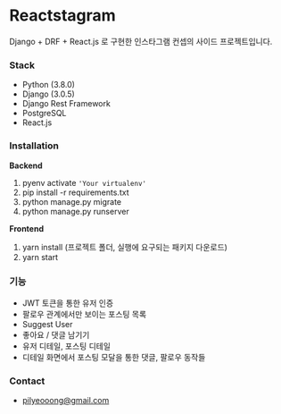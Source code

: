 # **Reactstagram**

Django + DRF + React.js 로 구현한 인스타그램 컨셉의 사이드 프로젝트입니다.

### **Stack**
- Python (3.8.0)
- Django (3.0.5)
- Django Rest Framework
- PostgreSQL
- React.js

### **Installation**
**Backend**
  1. pyenv activate `'Your virtualenv'`
  2. pip install -r requirements.txt
  3. python manage.py migrate
  3. python manage.py runserver 

**Frontend**
1. yarn install (프로젝트 폴더, 실행에 요구되는 패키지 다운로드)
2. yarn start


### **기능**
- JWT 토큰을 통한 유저 인증
- 팔로우 관계에서만 보이는 포스팅 목록
- Suggest User
- 좋아요 / 댓글 남기기
- 유저 디테일, 포스팅 디테일
- 디테일 화면에서 포스팅 모달을 통한 댓글, 팔로우 동작들

### **Contact**
- pilyeooong@gmail.com

